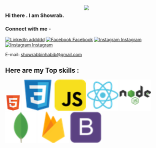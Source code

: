 <img width="50%" align="right" src="https://user-images.githubusercontent.com/37551474/113611467-3a567d80-9657-11eb-862b-b07b4f105c6f.gif"/>

### Hi there . I am Showrab.
 

###  Connect with me - 


[![LinkedIn addddd](https://img.shields.io/badge/%20-Connect-black?color=success&labelColor=212121&logo=linkedin&logoColor=ffffff)](https://www.linkedin.com/in/showrab-bin-habib-1063521b3/) 
[![Facebook Facebook](https://img.shields.io/badge/%20-Connect-black?color=success&labelColor=212121&logo=facebook&logoColor=ffffff)](https://www.facebook.com/showrab.habib/) 
[![Instagram Instagram](https://img.shields.io/badge/%20-Follow-black?color=success&labelColor=212121&logo=instagram&logoColor=ffffff)](https://www.instagram.com/Showrab_09/?fbclid=IwAR151ZuGp9g_P7ByF-z5mu-Ab34qi3e_HTINNJMRQHCQnJThtnwDkJ6wur4) 
[![Instagram Instagram](https://img.shields.io/badge/%20-Follow-black?color=success&labelColor=212121&logo=gmail&logoColor=ffffff)](mailto:showrabbinhabib@gmail.com) 


 E-mail: showrabbinhabib@gmail.com 
 
 
 ## Here are my Top skills : 

<div class="grid-container">
<img class="image" src="images/html5.png" width="50px" height="50px"/>
<img class="image" src="images/css3.png" width="100px" height="100px"/>
<img class="image" src="images/javascript.png" width="100px" height="100px"/>
<img class="image" src="images/react.png" width="100px" height="100px"/>
<img class="image" src="images/nodejs.png" width="100px" height="100px"/>
<img class="image" src="images/mongodb.png" width="100px" height="100px"/>
<img class="image" src="images/firebase.png" width="100px" height="100px"/>
<img class="image" src="images/bootstrap.png" width="100px" height="100px"/>
</div>


